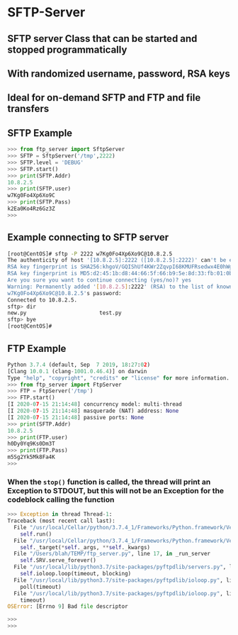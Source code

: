 # SFTP-Server
## SFTP server Class that can be started and stopped programmatically
## With randomized username, password, RSA keys
## Ideal for on-demand SFTP and FTP and file transfers

## SFTP Example
```python
>>> from ftp_server import SftpServer
>>> SFTP = SftpServer('/tmp',2222)
>>> SFTP.level = 'DEBUG'
>>> SFTP.start()
>>> print(SFTP.Addr)
10.8.2.5
>>> print(SFTP.user)
w7Kg0Fo4Xp6Xo9C
>>> print(SFTP.Pass)
k2Ea0Ko4Rz6Gz3Z
>>>
```

## Example connecting to SFTP server
```bash
[root@CentOS]# sftp -P 2222 w7Kg0Fo4Xp6Xo9C@10.8.2.5
The authenticity of host '[10.8.2.5]:2222 ([10.8.2.5]:2222)' can't be established.
RSA key fingerprint is SHA256:khgoV/GQIShUf4KWr2ZqvpI68KMUFRsedwx4E0hWgi0.
RSA key fingerprint is MD5:d2:45:1b:d8:44:66:5f:66:b9:5e:8d:33:fb:01:0b:b1.
Are you sure you want to continue connecting (yes/no)? yes
Warning: Permanently added '[10.8.2.5]:2222' (RSA) to the list of known hosts.
w7Kg0Fo4Xp6Xo9C@10.8.2.5's password:
Connected to 10.8.2.5.
sftp> dir
new.py                       test.py
sftp> bye
[root@CentOS]#
```

## FTP Example
```python
Python 3.7.4 (default, Sep  7 2019, 18:27:02)
[Clang 10.0.1 (clang-1001.0.46.4)] on darwin
Type "help", "copyright", "credits" or "license" for more information.
>>> from ftp_server import FtpServer
>>> FTP = FtpServer('/tmp')
>>> FTP.start()
[I 2020-07-15 21:14:48] concurrency model: multi-thread
[I 2020-07-15 21:14:48] masquerade (NAT) address: None
[I 2020-07-15 21:14:48] passive ports: None
>>> print(SFTP.Addr)
10.8.2.5
>>> print(FTP.user)
h0Dy0Yq9Ks0Dm3T
>>> print(FTP.Pass)
m5Sg2Yk5Mk8Fa4K
>>>
```

### When the ```stop()``` function is called, the thread will print an Exception to STDOUT, but this will not be an Exception for the codeblock calling the function
```python
>>> Exception in thread Thread-1:
Traceback (most recent call last):
  File "/usr/local/Cellar/python/3.7.4_1/Frameworks/Python.framework/Versions/3.7/lib/python3.7/threading.py", line 926, in _bootstrap_inner
    self.run()
  File "/usr/local/Cellar/python/3.7.4_1/Frameworks/Python.framework/Versions/3.7/lib/python3.7/threading.py", line 870, in run
    self._target(*self._args, **self._kwargs)
  File "/Users/blah/TEMP/ftp_server.py", line 17, in _run_server
    self.SRV.serve_forever()
  File "/usr/local/lib/python3.7/site-packages/pyftpdlib/servers.py", line 478, in serve_forever
    self.ioloop.loop(timeout, blocking)
  File "/usr/local/lib/python3.7/site-packages/pyftpdlib/ioloop.py", line 343, in loop
    poll(timeout)
  File "/usr/local/lib/python3.7/site-packages/pyftpdlib/ioloop.py", line 709, in poll
    timeout)
OSError: [Errno 9] Bad file descriptor

>>>
>>>
```
